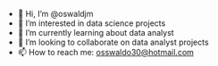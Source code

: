 - 👋 Hi, I’m @oswaldjm
- 👀 I’m interested in data science projects
- 🌱 I’m currently learning about data analyst
- 💞️ I’m looking to collaborate on data analyst projects
- 📫 How to reach me: osswaldo30@hotmail.com

<!---
oswaldjm/oswaldjm is a ✨ special ✨ repository because its `README.md` (this file) appears on your GitHub profile.
You can click the Preview link to take a look at your changes.
--->
